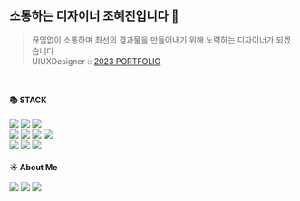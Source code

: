 <div align=left>

## 소통하는 디자이너 조혜진입니다 🙌
> 끊임없이 소통하며 최선의 결과물을 만들어내기 위해 노력하는 디자이너가 되겠습니다<br> 
UIUXDesigner :: [2023 PORTFOLIO](https://heyhyejin.github.io/portfolio/)

<br>
  
#### 📚 STACK
  
<img src="https://img.shields.io/badge/Adobe Photoshop-31A8FF?style=flat-square&logo=Adobe Photoshop&logoColor=white"/>
<img src="https://img.shields.io/badge/Adobe Illustrator-FF9A00?style=flat-square&logo=Adobe Illustrator&logoColor=white"/>
<img src="https://img.shields.io/badge/Figma-F24E1E?style=flat-square&logo=Figma&logoColor=white"/><br>
<img src="https://img.shields.io/badge/HTML5-E34F26?style=flat-square&logo=HTML5&logoColor=white">
<img src="https://img.shields.io/badge/CSS3-1572B6?style=flat-square&logo=CSS3&logoColor=white">
<img src="https://img.shields.io/badge/JavaScript-F7DF1E?style=flat-square&logo=JavaScript&logoColor=white"/>
<img src="https://img.shields.io/badge/Jquery-0769AD?style=flat-square&logo=Jquery&logoColor=white"/><br>
<img src="https://img.shields.io/badge/GitHub-181717?style=flat-square&logo=GitHub&logoColor=white"/>
<img src="https://img.shields.io/badge/Notion-000000?style=flat-square&logo=Notion&logoColor=white"/>
<img src="https://img.shields.io/badge/Slack-4A154B?style=flat-square&logo=Slack&logoColor=white"/>
  
<br>

#### ☀ About Me
<a href="링크걸_주소"><img src="https://img.shields.io/badge/Gmail-EA4335?style=flat-square&logo=Gmail&logoColor=white"/></a>
<a href="링크걸_주소"><img src="https://img.shields.io/badge/Instagram-E4405F?style=flat-square&logo=Instagram&logoColor=white"/></a>
<a href="링크걸_주소"><img src="https://img.shields.io/badge/Notion-000000?style=flat-square&logo=Notion&logoColor=white"/></a>

</div>
